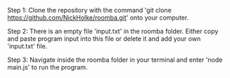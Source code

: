 Step 1: Clone the repository with the command 'git clone https://github.com/NickHolke/roomba.git' onto your computer.

Step 2: There is an empty file 'input.txt' in the roomba folder. Either copy and paste program input into this file or delete it and add your own 'input.txt' file. 

Step 3: Navigate inside the roomba folder in your terminal and enter 'node main.js' to run the program. 
